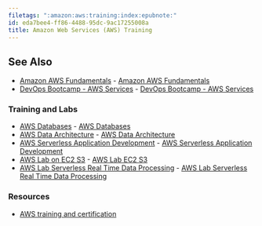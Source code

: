 ```yaml
---
filetags: ":amazon:aws:training:index:epubnote:"
id: eda7bee4-ff86-4488-95dc-9ac17255008a
title: Amazon Web Services (AWS) Training
---
```


## See Also

- [Amazon AWS Fundamentals](../004-67-tech-amazon-aws-fundamentals) -
  [Amazon AWS Fundamentals](id:f15582c4-0b4b-4578-97bc-13e51eec2d42)
- [DevOps Bootcamp - AWS
  Services](../005-computer-tech-devops-bootcamp-twn-aws-services) -
  [DevOps Bootcamp - AWS
  Services](id:1c5571ed-de33-4381-a6f0-f27033cc72a5)

### Training and Labs

- [AWS Databases](../004-67-tech-amazon-aws-databases) - [AWS
  Databases](id:a890041d-1d82-4f44-91e7-c88fd16a296d)
- [AWS Data Architecture](../004-67-tech-amazon-aws-data-architecture) -
  [AWS Data Architecture](id:d0606acc-53c1-429d-8d4a-5c522dff53c8)
- [AWS Serverless Application
  Development](../004-67-tech-amazon-aws-serverless-application-development) -
  [AWS Serverless Application
  Development](id:58cf4cd6-e560-486b-8204-8310ef612026)
- [AWS Lab on EC2 S3](../004-67-tech-amazon-aws-lab-ec2-s3) - [AWS Lab
  EC2 S3](id:94a59b6f-1481-461b-9640-333dba6091d1)
- [AWS Lab Serverless Real Time Data
  Processing](../004-67-tech-amazon-aws-lab-serverless-real-time-data) -
  [AWS Lab Serverless Real Time Data
  Processing](id:9c4c71e2-d6e8-45bd-a881-57cec5a31a3f)

### Resources

- [AWS training and certification](https://www.aws.training/)
